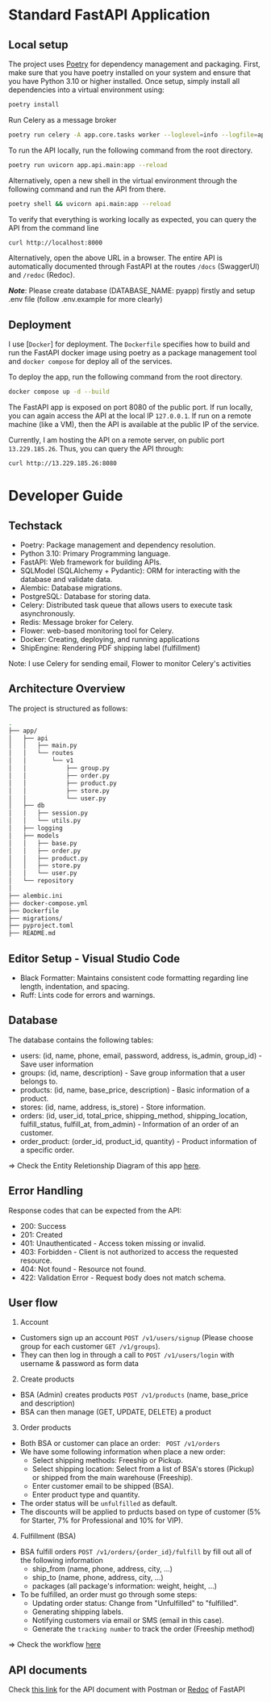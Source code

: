 # Standard FastAPI Application

## Local setup

The project uses [Poetry](https://python-poetry.org/) for dependency management
and packaging. First, make sure that you have poetry installed on your system and
ensure that you have Python 3.10 or higher installed. Once setup, simply
install all dependencies into a virtual environment using:

```bash
poetry install
```

Run Celery as a message broker

```bash
poetry run celery -A app.core.tasks worker --loglevel=info --logfile=app/logging/celery.log
```

To run the API locally, run the following command from the root directory.

```bash
poetry run uvicorn app.api.main:app --reload
```

Alternatively, open a new shell in the virtual environment through the following
command and run the API from there.

```bash
poetry shell && uvicorn api.main:app --reload
```

To verify that everything is working locally as expected, you can query the API
from the command line

```bash
curl http://localhost:8000
```

Alternatively, open the above URL in a browser. The entire API is automatically
documented through FastAPI at the routes `/docs` (SwaggerUI) and `/redoc` (Redoc).

**_Note_**: Please create database (DATABASE_NAME: pyapp) firstly and setup .env file (follow .env.example for more clearly)

## Deployment

I use [`Docker`] for deployment. The `Dockerfile` specifies how to build
and run the FastAPI docker image using poetry as a package management tool and `docker compose` for deploy all of the services.

To deploy the app, run the following command from the root directory.

```bash
docker compose up -d --build
```

The FastAPI app is exposed on port 8080 of the public port. If run locally,
you can again access the API at the local IP `127.0.0.1`. If run on a remote
machine (like a VM), then the API is available at the public IP of the service.

Currently, I am hosting the API on a remote server, on public port `13.229.185.26`. Thus, you can query the API through:

```bash
curl http://13.229.185.26:8080
```

# Developer Guide

## Techstack

- Poetry: Package management and dependency resolution.
- Python 3.10: Primary Programming language.
- FastAPI: Web framework for building APIs.
- SQLModel (SQLAlchemy + Pydantic): ORM for interacting with the database and validate data.
- Alembic: Database migrations.
- PostgreSQL: Database for storing data.
- Celery: Distributed task queue that allows users to execute task asynchronously.
- Redis: Message broker for Celery.
- Flower: web-based monitoring tool for Celery.
- Docker: Creating, deploying, and running applications
- ShipEngine: Rendering PDF shipping label (fulfillment)

Note: I use Celery for sending email, Flower to monitor Celery's activities

## Architecture Overview

The project is structured as follows:

```bash
.
├── app/
│   ├── api
│   │   ├── main.py
│   │   └── routes
│   │       └── v1
│   │           ├── group.py
│   │           ├── order.py
│   │           ├── product.py
│   │           ├── store.py
│   │           └── user.py
│   ├── db
│   │   ├── session.py
│   │   └── utils.py
│   ├── logging
│   ├── models
│   │   ├── base.py
│   │   ├── order.py
│   │   ├── product.py
│   │   ├── store.py
│   │   └── user.py
│   └── repository
│
├── alembic.ini
├── docker-compose.yml
├── Dockerfile
├── migrations/
├── pyproject.toml
├── README.md

```

## Editor Setup - Visual Studio Code

- Black Formatter: Maintains consistent code formatting regarding line length, indentation, and spacing.
- Ruff: Lints code for errors and warnings.

## Database

The database contains the following tables:

- users: (id, name, phone, email, password, address, is_admin, group_id) - Save user information
- groups: (id, name, description) - Save group information that a user belongs to.
- products: (id, name, base_price, description) - Basic information of a product.
- stores: (id, name, address, is_store) - Store information.
- orders: (id, user_id, total_price, shipping_method, shipping_location, fulfill_status, fulfill_at, from_admin) - Information of an order of an customer.
- order_product: (order_id, product_id, quantity) - Product information of a specific order.

=> Check the Entity Reletionship Diagram of this app [here](figures/ERD.jpg).

## Error Handling

Response codes that can be expected from the API:

- 200: Success
- 201: Created
- 401: Unauthenticated - Access token missing or invalid.
- 403: Forbidden - Client is not authorized to access the requested resource.
- 404: Not found - Resource not found.
- 422: Validation Error - Request body does not match schema.

## User flow

1. Account

- Customers sign up an account `POST /v1/users/signup` (Please choose group for each customer `GET /v1/groups`).
- They can then log in through a call to `POST /v1/users/login` with username & password as form data

2. Create products

- BSA (Admin) creates products `POST /v1/products` (name, base_price and description)
- BSA can then manage (GET, UPDATE, DELETE) a product

3. Order products

- Both BSA or customer can place an order: ` POST /v1/orders`
- We have some following information when place a new order:
  - Select shipping methods: Freeship or Pickup.
  - Select shipping location: Select from a list of BSA's stores (Pickup) or shipped from the main warehouse (Freeship).
  - Enter customer email to be shipped (BSA).
  - Enter product type and quantity.
- The order status will be `unfulfilled` as default.
- The discounts will be applied to prducts based on type of customer (5% for Starter, 7% for Professional and 10% for VIP).

4. Fulfillment (BSA)

- BSA fulfill orders `POST /v1/orders/{order_id}/fulfill` by fill out all of the following information
  - ship_from (name, phone, address, city, ...)
  - ship_to (name, phone, address, city, ...)
  - packages (all package's information: weight, height, ...)
- To be fulfilled, an order must go through some steps:
  - Updating order status: Change from "Unfulfilled" to "fulfilled".
  - Generating shipping labels.
  - Notifying customers via email or SMS (email in this case).
  - Generate the `tracking number` to track the order (Freeship method)

=> Check the workflow [here](figures/workfow.jpg)

## API documents

Check [this link](https://documenter.getpostman.com/view/20233800/2sAXqpAPpY) for the API document with Postman or [Redoc](http://13.229.185.26:8080/redoc) of FastAPI
